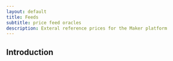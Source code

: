 ```yaml
---
layout: default
title: Feeds
subtitle: price feed oracles
description: Exteral reference prices for the Maker platform
---
```


## Introduction
